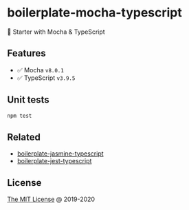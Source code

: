 # boilerplate-mocha-typescript

🍴 Starter with Mocha & TypeScript

## Features

* :white_check_mark: Mocha `v8.0.1`
* :white_check_mark: TypeScript `v3.9.5`

## Unit tests

```bash
npm test
```

## Related

* [boilerplate-jasmine-typescript](https://github.com/piecioshka/boilerplate-jasmine-typescript)
* [boilerplate-jest-typescript](https://github.com/piecioshka/boilerplate-jest-typescript)

## License

[The MIT License](http://piecioshka.mit-license.org) @ 2019-2020

